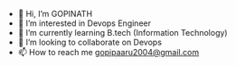 - 👋 Hi, I’m GOPINATH
- 👀 I’m interested in Devops Engineer 
- 🌱 I’m currently learning B.tech (Information Technology)
- 💞️ I’m looking to collaborate on Devops
- 📫 How to reach me gopipaaru2004@gmail.com

<!---
Gopi4891/Gopi4891 is a ✨ special ✨ repository because its `README.md` (this file) appears on your GitHub profile.
You can click the Preview link to take a look at your changes.
--->
